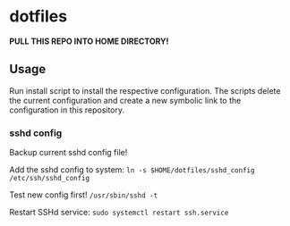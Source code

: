# dotfiles

**PULL THIS REPO INTO HOME DIRECTORY!** 

## Usage

Run install script to install the respective configuration.
The scripts delete the current configuration and create a new symbolic link to the configuration in this repository.

### sshd config

Backup current sshd config file!

Add the sshd config to system: `ln -s $HOME/dotfiles/sshd_config /etc/ssh/sshd_config`

Test new config first! `/usr/sbin/sshd -t`

Restart SSHd service: `sudo systemctl restart ssh.service`
